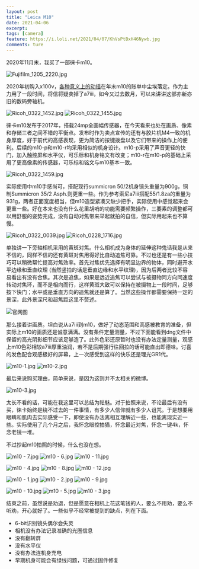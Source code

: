 ```yaml
---
layout: post
title: "Leica M10"
date: 2021-04-06
excerpt: 
tags: [camera]
feature: https://i.loli.net/2021/04/07/KhVsPtBxH46Nywb.jpg
comments: ture
---
```


2020年11月末，我买了一部徕卡m10。 

![Fujifilm_1205_2220.jpg](https://i.loli.net/2021/04/07/Mh2d1xeP9fBtVUT.jpg)

2020年初购入x100v，[各种意义上的动摇](https://taikwai.github.io/x100v/)在年末m10的账单中尘埃落定。作为主力用了一段时间，将信将疑卖掉了a7iii，如今又过去数月，可以来讲讲这部亦新亦旧的数码旁轴机。

![Ricoh_0322_1452.jpg](https://i.loli.net/2021/04/07/KhVsPtBxH46Nywb.jpg)
![Ricoh_0322_1455.jpg](https://i.loli.net/2021/04/07/ImU9YHtKydSixvs.jpg)

徕卡m10发布于2017年，搭载24mp全画幅传感器，在今天看来也处在画质、像素和存储三者之间不错的平衡点。发布时作为卖点宣传的还有与胶片机M4一致的机身厚度，好于前代的高感表现，更为简洁的按键拨盘以及它们带来的操作上的便利。后续的m10-p和m10-r均采用相似的机身设计。m10-p采用了声音更轻的快门，加入触控屏和水平仪，可乐标和机身铭文有改变；m10-r在m10-p的基础上采用了更高像素的传感器，可乐标和铭文与m10基本一致。

![Ricoh_0322_1459.jpg](https://i.loli.net/2021/04/07/cuYx5ra7Ps2vmf8.jpg)

实际使用中m10手感尚可，搭配现行summicron 50/2机身镜头重量为900g，铜制Summicron 35/2 Asph.则更重一些。作为参考索尼a7iii搭配55/1.8za的重量为931g，两者正面宽度相当，但m10造型紧凑又缺少把手，实际使用中感觉起来会更重一些。好在本来也没有什么花里胡哨的功能需要频繁操作，三要素的调整都可以用舒服的姿势完成，没有自动对焦带来举起就拍的自信，但实际用起来也不算慢。

![Ricoh_0322_0039.jpg](https://i.loli.net/2021/04/07/1RJmrt7zV6wUgI5.jpg)
![Ricoh_0228_1716.jpg](https://i.loli.net/2021/04/07/iV7SMLJB2otOhel.jpg)

单独讲一下旁轴相机采用的黄斑对焦。什么相机成为身体的延伸这种鬼话我是从来不信的，同样不信的还有黄斑对焦用得好比自动追焦可靠。不过也还是有一些小技巧可以稍微帮忙提高对焦效率。首先对焦优先选择有明显边界的物体，同时避开水平边缘和垂直纹理 (当然竖拍的话是垂直边缘和水平纹理)，因为后两者比较不容易看出有没有合焦。其次是追焦，如果是远近追焦可以尝试与被摄物同方向同速度转动对焦环，而不是相向而行，这样黄斑大致可以保持在被摄物上一段时间，足够按下快门；水平或是垂直方向的追焦就还是算了。当然这些操作都需要保持一定的景深，此外景深尺和超焦距这里不赘述。

![官网图](https://www-origin.leica-camera.com/var/leica/storage/images/media/media-asset-management-mam/global-international/photography/m-system/leica-m/features/detailseite-neu/content_bild_m10-usp-5_messsucher_2008x1338/2065353-1-eng-MA/Content_Bild_M10-USP-5_Messsucher_2008x1338_teaser-1316x878.jpg)

那么接着讲画质。坦白说从a7iii到m10，做好了动态范围和高感被教育的准备，但实际上m10的画质还是诚意满满。没有条件定量测量，不过下面能看到dng文件中保留的高光阴影细节应该足够造了。此外色彩还原暂时也没有办法定量测量，观感上m10色彩相较a7iii厚重油润，若不是后期强行往回拉的话可能直出即德味。讨喜的发色配合观感极好的屏幕，上一次感受到这样的快乐还是理光GR1代。

![m10-1.jpg](https://i.loli.net/2021/04/07/cFCgRwxK93BiLfT.jpg)
![m10-2.jpg](https://i.loli.net/2021/04/07/FIrTq867vZUm9p4.jpg)

最后来说购买理由，简单来说，是因为这则并不太相关的微博。

![m10-3.jpg](https://i.loli.net/2021/04/07/hxyoZ8lGPwVzeUW.jpg)

太长不看的话，可能在我这里可以总结为祛魅。对于拍照来说，不论最后有没有买，徕卡始终是绕不过去的一件事情，有多少人信仰就有多少人诅咒。于是想要用眼睛和肌肉去实际感受一下，即使没有办法离相互理解近一些，也能离现实近一些。实际使用了几个月之后，我怀念眼控拍猫，怀念最近对焦，怀念一键4k，怀念老镜一堆。

不过抄起m10拍照的时候，什么也没在想。

![m10 - 7.jpg](https://i.loli.net/2021/04/07/CE7OJQXhnpwaIzv.jpg)
![m10 - 6.jpg](https://i.loli.net/2021/04/07/1byeBs3uHJ8dQ9c.jpg)
![m10 - 11.jpg](https://i.loli.net/2021/04/07/utq5Oov6wU8HlI7.jpg)

![m10 - 4.jpg](https://i.loli.net/2021/04/07/38yZA7HFbSWpoDQ.jpg)
![m10 - 8.jpg](https://i.loli.net/2021/04/07/9YbwB6AJpDysdh5.jpg)
![m10 - 12.jpg](https://i.loli.net/2021/04/07/OzRm8bSg5JNiYfl.jpg)

![m10 - 1.jpg](https://i.loli.net/2021/04/07/6Wq1nT8ApdF7Zxz.jpg)
![m10 - 2.jpg](https://i.loli.net/2021/04/07/JaHfYpKRMzsD49G.jpg)
![m10 - 9.jpg](https://i.loli.net/2021/04/07/4FNotzVCH7xO5sd.jpg)

![m10 - 10.jpg](https://i.loli.net/2021/04/07/VeuaACpvl4t8Pcr.jpg)
![m10 - 5.jpg](https://i.loli.net/2021/04/07/Ey5JiLfSQ9mzPwr.jpg)
![m10 - 3.jpg](https://i.loli.net/2021/04/07/3PoYMfK8xSe7dvV.jpg)

结束之前，虽然说是劝退，但是愿意在相机上花这笔钱的人，要么不用劝，要么不听劝，开心就好了。一些似乎不经常被提到的缺点，列在下面。

- 6-bit识别镜头偶尔会失灵
- 相机没有办法记录准确的光圈信息
- 没有翻转屏
- 没有水平仪
- 没有办法连机身充电
- 早期机身可能会有绿线问题，可通过固件修复
